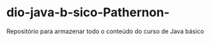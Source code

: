 # dio-java-b-sico-Pathernon-
Repositório  para  armazenar  todo o conteúdo do curso  de Java  básico 
